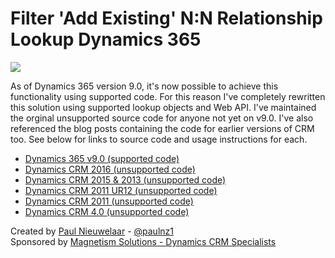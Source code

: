 # Filter 'Add Existing' N:N Relationship Lookup Dynamics 365

![](https://user-images.githubusercontent.com/14048382/30041528-eb17b56a-923e-11e7-9b63-55fb0042ccb3.png)

As of Dynamics 365 version 9.0, it's now possible to achieve this functionality using supported code. For this reason I've completely rewritten this solution using supported lookup objects and Web API. I've maintained the orginal unsupported source code for anyone not yet on v9.0. I've also referenced the blog posts containing the code for earlier versions of CRM too. See below for links to source code and usage instructions for each.

* [Dynamics 365 v9.0 (supported code)](https://github.com/PaulNieuwelaar/filteraddexisting/wiki/Dynamics-365-v9.0)
* [Dynamics CRM 2016 (unsupported code)](https://github.com/PaulNieuwelaar/filteraddexisting/wiki/Dynamics-CRM-2016)
* [Dynamics CRM 2015 & 2013 (unsupported code)](https://www.magnetismsolutions.com/blog/paulnieuwelaar/2014/04/21/filter-n-n-add-existing-lookup-dynamics-crm-2013)
* [Dynamics CRM 2011 UR12 (unsupported code)](https://www.magnetismsolutions.com/blog/paulnieuwelaar/2013/02/04/filter-n-n-add-existing-lookup-dynamics-crm-2011-rollup-12)
* [Dynamics CRM 2011 (unsupported code)](http://danielcai.blogspot.co.nz/2011/12/filtered-lookup-for-existing-button-of.html)
* [Dynamics CRM 4.0 (unsupported code)](http://danielcai.blogspot.co.nz/2011/02/mscrm-40-filtered-lookup-for-existing.html)

Created by [Paul Nieuwelaar](http://paulnieuwelaar.wordpress.com) - [@paulnz1](https://twitter.com/paulnz1)  
Sponsored by [Magnetism Solutions - Dynamics CRM Specialists](http://www.magnetismsolutions.com)
